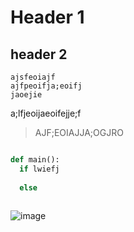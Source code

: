 # Header 1
## header 2

```
ajsfeoiajf
ajfpeoifja;eoifj
jaoejie
```

a;lfjeoijaeoifejje;f

> AJF;EOIAJJA;OGJRO

```Python

def main():
  if lwiefj
  
  else 
  
```
![image](https://user-images.githubusercontent.com/47218652/60907394-0a3e3880-a23f-11e9-9849-55827c900736.png)
